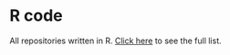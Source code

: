 # R code

All repositories written in R.
[Click here](../list-of-packages.md#r) to see the full list.